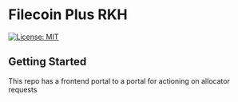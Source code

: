 # Filecoin Plus RKH

[![License: MIT][license-badge]][license]

[license]: LICENSE.md
[license-badge]: https://img.shields.io/badge/License-MIT-blue.svg

## Getting Started

This repo has a frontend portal to a portal for actioning on allocator requests
